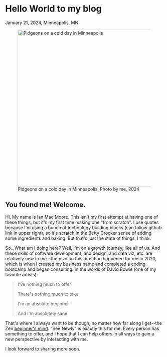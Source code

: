 # Hello World to my blog
January 21, 2024, Minneapolis, MN
<!-- ![Pidgeons on a cold day in Minneapolis](./assets/IMG_5477.png) -->

<figure>
    <img src="/assets/IMG_5477.png" alt="Pidgeons on a cold day in Minneapolis" width="500">
    <figcaption>Pidgeons on a cold day in Minneapolis. Photo by me, 2024</figcaption>
</figure>


## You found me! Welcome.
Hi. My name is Ian Mac Moore. This isn't my first attempt at having one of these things, but it's my first time making one "from scratch". I use quotes because I'm using a bunch of technology building blocks (can follow github link in upper right), so it's scratch in the Betty Crocker sense of adding some ingredients and baking. But that's just the state of things, I think.

So...What am I doing here? Well, I'm on a growth journey, like all of us. And these skills of software development, and design, and data viz, etc. are relatively new to me--the pivot in this direction happened for me in 2020, which is when I created my business name and completed a coding bootcamp and began consulting. In the words of David Bowie (one of my favorite artists):

>I've nothing much to offer
>
>There's nothing much to take
>
>I'm an absolute beginner
>
>And I'm absolutely sane


That's where I always want to be though, no matter how far along I get--the Zen [beginner's mind](https://en.wikipedia.org/wiki/Shoshin). "See Newly" is exactly this for me. Every person has something to offer, and I hope that I can help others in all ways to gain a new perspective by interacting with me.

I look forward to sharing more soon.


